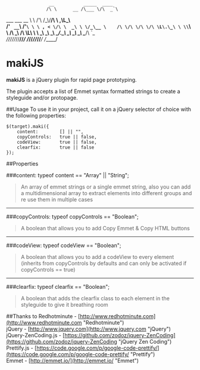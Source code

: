                     __           _____  ____       
                   /\ \      __ /\___ \/\  _`\     
  ___ ___      __  \ \ \/'\ /\_\\/__/\ \ \,\L\_\   
/' __` __`\  /'__`\ \ \ , < \/\ \  _\ \ \/_\__ \   
/\ \/\ \/\ \/\ \L\.\_\ \ \\`\\ \ \/\ \_\ \/\ \L\ \ 
\ \_\ \_\ \_\ \__/.\_\\ \_\ \_\ \_\ \____/\ `\____\
 \/_/\/_/\/_/\/__/\/_/ \/_/\/_/\/_/\/___/  \/_____/
                                                   


# makiJS #

**makiJS** is a jQuery plugin for rapid page prototyping.

The plugin accepts a list of Emmet syntax formatted strings to create a styleguide and/or protopage. 

##Usage
To use it in your project, call it on a jQuery selector of choice with the following properties:

    $(target).maki({
		content:        [] || "",          
		copyControls:   true || false,
		codeView:       true || false,
    	clearfix:       true || false
	});

##Properties

###content:
	typeof content == "Array" || "String";
> An array of emmet strings or a single emmet string, also you can add a multidimensional array to extract elements into different groups and re use them in multiple cases

***

###copyControls: 
	typeof copyControls == "Boolean";
> A boolean that allows you to add Copy Emmet & Copy HTML buttons

***

###codeView: 
	typeof codeView == "Boolean";
> A boolean that allows you to add a codeView to every element <br>
> (inherits from copyControls by defaults and can only be activated if copyControls == true)


***

###clearfix: 
	typeof clearfix == "Boolean";
> A boolean that adds the clearfix class to each element in the styleguide to give it breathing room

##Thanks to
Redhotminute - [http://www.redhotminute.com](http://www.redhotminute.com "Redhotminute")<br>
jQuery - [http://www.jquery.com](http://www.jquery.com "jQuery")<br>
jQuery-ZenCoding.js - [https://github.com/zodoz/jquery-ZenCoding](https://github.com/zodoz/jquery-ZenCoding "jQuery Zen Coding")<br>
Prettify.js - [https://code.google.com/p/google-code-prettify/](https://code.google.com/p/google-code-prettify/ "Prettify")<br>
Emmet - [http://emmet.io/](http://emmet.io/ "Emmet")

